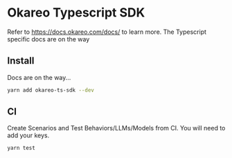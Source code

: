 # Okareo Typescript SDK
Refer to https://docs.okareo.com/docs/ to learn more. The Typescript specific docs are on the way

## Install

Docs are on the way...
```bash
yarn add okareo-ts-sdk --dev
```

## CI
Create Scenarios and Test Behaviors/LLMs/Models from CI.
You will need to add your keys.

```bash
yarn test
```